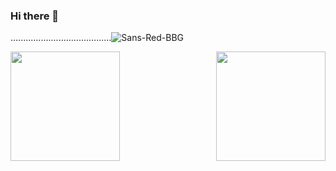 ### Hi there 👋
........................................![Sans-Red-BBG](https://github.com/yadi09/coding-challenge_one/assets/140100340/2a98adca-4737-4c68-ae68-2d9458e45ebf)

<a href="https://github.com/yadi09/github-readme-stats">
  <img height=175 align="right" src="https://github-readme-stats.vercel.app/api?username=yadi09" />
</a>
<a href="https://github.com/yadi09/convoychat">
  <img height=175 align="left" src="https://github-readme-stats.vercel.app/api/top-langs?username=yadi09&layout=compact&langs_count=8&card_width=320" />
</a>
